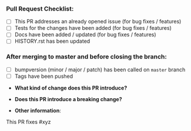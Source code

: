 <!--Please ensure the PR fulfills the follwing requirements-->
### Pull Request Checklist:
- [ ] This PR addresses an already opened issue (for bug fixes / features)
- [ ] Tests for the changes have been added (for bug fixes / features)
- [ ] Docs have been added / updated (for bug fixes / features)
- [ ] HISTORY.rst has been updated

### After merging to master and before closing the branch:
- [ ] bumpversion (minor / major / patch) has been called on `master` branch
- [ ] Tags have been pushed

* **What kind of change does this PR introduce?** <!--(Bug fix, feature, docs update, etc.)-->


* **Does this PR introduce a breaking change?** <!--(Has there been an API change?)-->


* **Other information**:

<!--* When merging, please put `fixes #{issue number}` in your comment to auto-close the issue that your PR addresses. Thanks!-->
This PR fixes #xyz
